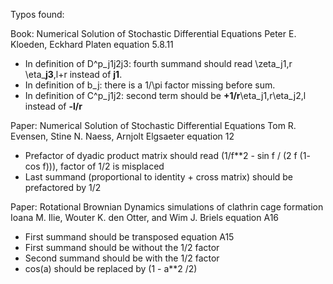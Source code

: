 Typos found: 

Book: Numerical Solution of Stochastic Differential Equations
Peter E. Kloeden, Eckhard Platen
equation 5.8.11
 - In definition of D^p_j1j2j3: fourth summand should read \zeta_j1,r \eta_**j3**,l+r instead of **j1**.
 - In definition of b_j: there is a 1/\pi factor missing before sum.
 - In definition of C^p_j1j2: second term should be **+1/r**\eta_j1,r\eta_j2,l instead of **-l/r**

Paper: Numerical Solution of Stochastic Differential Equations
Tom R. Evensen, Stine N. Naess, Arnjolt Elgsaeter
equation 12
 - Prefactor of dyadic product matrix should read (1/f**2 - sin f / (2 f (1- cos f))), factor of 1/2 is misplaced
 - Last summand (proportional to identity + cross matrix) should be prefactored by 1/2

Paper: Rotational Brownian Dynamics simulations of clathrin cage formation
Ioana M. Ilie, Wouter K. den Otter, and Wim J. Briels
equation A16
 - First summand should be transposed
equation A15
 - First summand should be without the 1/2 factor
 - Second summand should be with the 1/2 factor
 - cos(a) should be replaced by (1 - a**2 /2)
